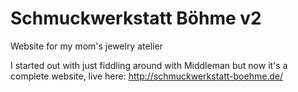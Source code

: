 Schmuckwerkstatt Böhme v2
=========================

Website for my mom's jewelry atelier  

I started out with just fiddling around with Middleman but now it's a complete website, live here:
http://schmuckwerkstatt-boehme.de/
